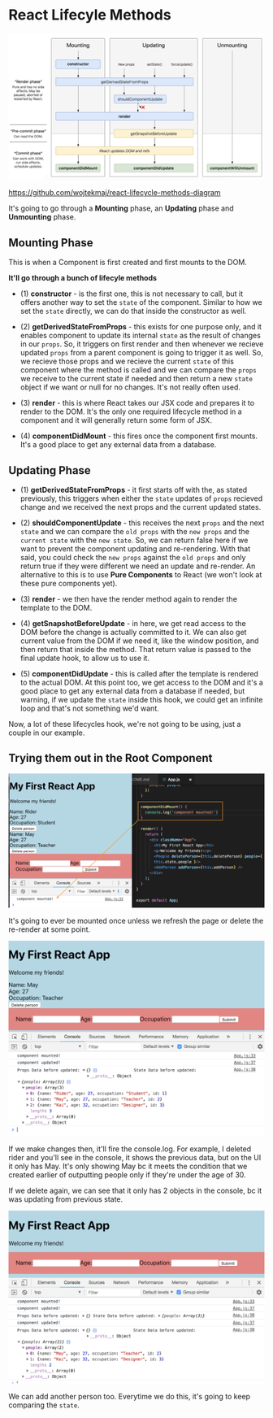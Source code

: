 # React Lifecyle Methods

<kbd>![alt text](img/lifecyclemethods.png "screenshot")</kbd>

https://github.com/wojtekmaj/react-lifecycle-methods-diagram


It's going to go through a **Mounting** phase, an **Updating** phase and **Unmounting** phase.

## Mounting Phase

This is when a Component is first created and first mounts to the DOM.

**It'll go through a bunch of lifecyle methods**

* (1) **constructor** - is the first one, this is not necessary to call, but it offers another way to set the ```state``` of the component. Similar to how we set the ```state``` directly, we can do that inside the constructor as well.

* (2) **getDerivedStateFromProps** - this exists for one purpose only, and it enables component to update its internal ```state``` as the result of changes in our ```props```. So, it triggers on first render and then whenever we recieve updated ```props``` from a parent component is going to trigger it as well. So, we recieve those props and we recieve the current ```state``` of this component where the method is called and we can compare the ```props``` we receive to the current state if needed and then return a new ```state``` object if we want or null for no changes. It's not really often used.

* (3) **render** - this is where React takes our JSX code and prepares it to render to the DOM. It's the only one required lifecycle method in a component and it will generally return some form of JSX.

* (4) **componentDidMount** - this fires once the component first mounts. It's a good place to get any external data from a database. 

## Updating Phase

* (1) **getDerivedStateFromProps** - it first starts off with the, as stated previously, this triggers when either the ```state``` updates of ```props``` recieved change and we received the next props and the current updated states.

* (2) **shouldComponentUpdate** - this receives the next ```props``` and the next ```state``` and we can compare the ```old props``` with the ```new props``` and the ```current state``` with the ```new state```. So, we can return false here if we want to prevent the component updating and re-rendering. With that said, you could check the ```new props``` against the ```old props``` and only return true if they were different we need an update and re-render. An alternative to this is to use **Pure Components** to React (we won't look at these pure components yet).

* (3) **render** - we then have the render method again to render the template to the DOM.

* (4) **getSnapshotBeforeUpdate** - in here, we get read access to the DOM before the change is actually committed to it. We can also get current value from the DOM if we need it, like the window position, and then return that inside the method. That return value is passed to the final update hook, to allow us to use it.

* (5) **componentDidUpdate** - this is called after the template is rendered to the actual DOM. At this point too, we get access to the DOM and it's a good place to get any external data from a database if needed, but warning, if we update the ```state``` inside this hook, we could get an infinite loop and that's not something we'd want. 

Now, a lot of these lifecycles hook, we're not going to be using, just a couple in our example.

## Trying them out in the Root Component

<kbd>![alt text](img/compmount.png "screenshot")</kbd>

It's going to ever be mounted once unless we refresh the page or delete the re-render at some point.

<kbd>![alt text](img/compdidupdate.png "screenshot")</kbd>

If we make changes then, it'll fire the console.log. For example, I deleted rider and you'll see in the console, it shows the previous data, but on the UI it only has May. It's only showing May bc it meets the condition that we created earlier of outputting people only if they're under the age of 30.

If we delete again, we can see that it only has 2 objects in the console, bc it was updating from previous state.

<kbd>![alt text](img/compdidupdate2.png "screenshot")</kbd>

We can add another person too. Everytime we do this, it's going to keep comparing the ```state```.